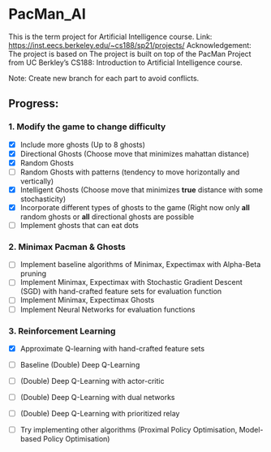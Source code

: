 # PacMan_AI
This is the term project for Artificial Intelligence course. 
Link: https://inst.eecs.berkeley.edu/~cs188/sp21/projects/
Acknowledgement: The project is based on The project is built on top of the PacMan Project from UC Berkley’s CS188: Introduction to Artificial Intelligence course.

Note: Create new branch for each part to avoid conflicts.

## Progress:
### 1. Modify the game to change difficulty
- [x] Include more ghosts (Up to 8 ghosts)
- [x] Directional Ghosts (Choose move that minimizes mahattan distance)
- [x] Random Ghosts
- [ ] Random Ghosts with patterns (tendency to move horizontally and vertically)
- [x] Intelligent Ghosts (Choose move that minimizes __true__ distance with some stochasticity)
- [x] Incorporate different types of ghosts to the game (Right now only __all__ random ghosts or __all__ directional ghosts are possible
- [ ] Implement ghosts that can eat dots

### 2. Minimax Pacman & Ghosts
- [ ] Implement baseline algorithms of Minimax, Expectimax with Alpha-Beta pruning
- [ ] Implement Minimax, Expectimax with Stochastic Gradient Descent (SGD) with hand-crafted feature sets for evaluation function
- [ ] Implement Minimax, Expectimax Ghosts
- [ ] Implement Neural Networks for evaluation functions

### 3. Reinforcement Learning
- [x] Approximate Q-learning with hand-crafted feature sets
- [ ] Baseline (Double) Deep Q-Learning 
- [ ] (Double) Deep Q-Learning with actor-critic
- [ ] (Double) Deep Q-Learning with dual networks
- [ ] (Double) Deep Q-Learning with prioritized relay
- [ ] Try implementing other algorithms (Proximal Policy Optimisation, Model-based Policy Optimisation)

